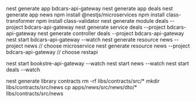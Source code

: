 nest generate app bdcars-api-gateway
nest generate app deals
nest generate app news
npm install @nestjs/microservices
npm install class-transformer
npm install class-validator
nest generate module deals --project bdcars-api-gateway
nest generate service deals --project bdcars-api-gateway
nest generate controller deals --project bdcars-api-gateway
nest start bdcars-api-gateway --watch
nest generate resource news --project news // choose microservice
nest generate resource news --project bdcars-api-gateway // choose restapi


nest start bookstre-api-gateway --watch
nest start news --watch
nest start deals --watch


nest generate library contracts
rm -rf libs/contracts/src/*
mkdir libs/contracts/src/news
cp apps/news/src/news/dto/* libs/contracts/src/news

